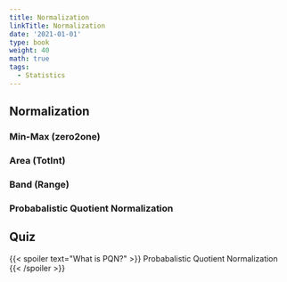 ```yaml
---
title: Normalization
linkTitle: Normalization
date: '2021-01-01'
type: book
weight: 40
math: true
tags:
  - Statistics
---
```


## Normalization
 
 ### Min-Max (zero2one)
 
 ### Area (TotInt)
 
 ### Band (Range)
 
 ### Probabalistic Quotient Normalization
 
 

## Quiz

{{< spoiler text="What is PQN?" >}}
Probabalistic Quotient Normalization
{{< /spoiler >}}


